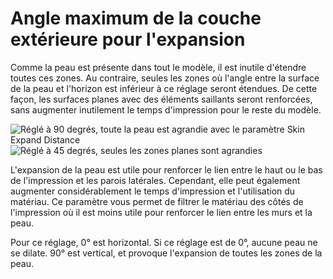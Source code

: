 Angle maximum de la couche extérieure pour l'expansion
===

Comme la peau est présente dans tout le modèle, il est inutile d'étendre toutes ces zones. Au contraire, seules les zones où l'angle entre la surface de la peau et l'horizon est inférieur à ce réglage seront étendues. De cette façon, les surfaces planes avec des éléments saillants seront renforcées, sans augmenter inutilement le temps d'impression pour le reste du modèle.

![Réglé à 90 degrés, toute la peau est agrandie avec le paramètre Skin Expand Distance](../../../articles/images/max_skin_angle_for_expansion_90.png)
![Réglé à 45 degrés, seules les zones planes sont agrandies](../../../articles/images/max_skin_angle_for_expansion_45.png)

L'expansion de la peau est utile pour renforcer le lien entre le haut ou le bas de l'impression et les parois latérales. Cependant, elle peut également augmenter considérablement le temps d'impression et l'utilisation du matériau. Ce paramètre vous permet de filtrer le matériau des côtés de l'impression où il est moins utile pour renforcer le lien entre les murs et la peau.

Pour ce réglage, 0° est horizontal. Si ce réglage est de 0°, aucune peau ne se dilate. 90° est vertical, et provoque l'expansion de toutes les zones de la peau.
